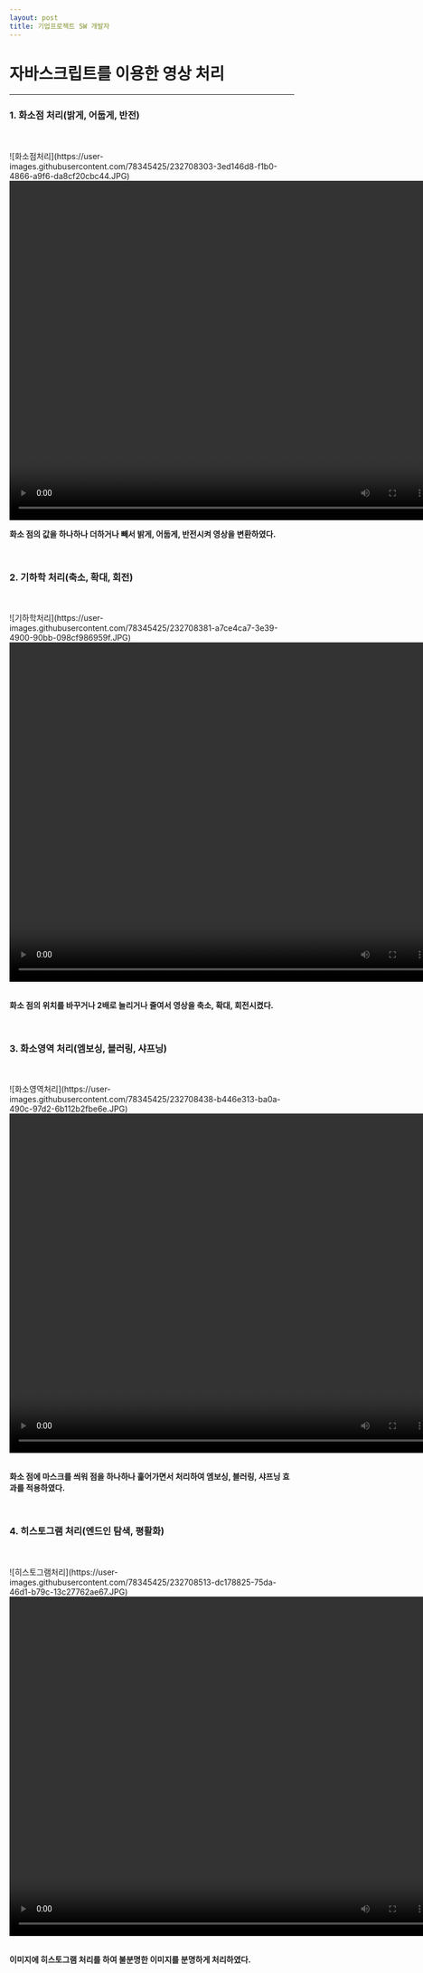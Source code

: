 ```yaml
---
layout: post
title: 기업프로젝트 SW 개발자
---
```


<h1>자바스크립트를 이용한 영상 처리</h1>
<hr>

<h3>1. 화소점 처리(밝게, 어둡게, 반전)</h3><br><br>
![화소점처리](https://user-images.githubusercontent.com/78345425/232708303-3ed146d8-f1b0-4866-a9f6-da8cf20cbc44.JPG)
<video src="https://user-images.githubusercontent.com/78345425/232704229-9944a9fd-e3a8-473d-9790-5f2fc0b84bbc.mp4" width="750" height="600" controls></video>
<p><strong>화소 점의 값을 하나하나 더하거나 빼서 밝게, 어둡게, 반전시켜 영상을 변환하였다.</strong></p><br>


<h3>2. 기하학 처리(축소, 확대, 회전)</h3><br><br>
![기하학처리](https://user-images.githubusercontent.com/78345425/232708381-a7ce4ca7-3e39-4900-90bb-098cf986959f.JPG)
<video src="https://user-images.githubusercontent.com/78345425/232698506-5141a2d5-75ab-4141-98ae-cadf9ed9d447.mp4" width="750" height="600" controls></video><br><br>
<p><strong>화소 점의 위치를 바꾸거나 2배로 늘리거나 줄여서 영상을 축소, 확대, 회전시켰다.</strong></p><br>

<h3>3. 화소영역 처리(엠보싱, 블러링, 샤프닝)</h3><br><br>
![화소영역처리](https://user-images.githubusercontent.com/78345425/232708438-b446e313-ba0a-490c-97d2-6b112b2fbe6e.JPG)
<video src="https://user-images.githubusercontent.com/78345425/232698574-648823b0-c11c-4674-81ea-0a972a789873.mp4" width="750" height="600" controls></video><br><br>
<p><strong>화소 점에 마스크를 씌워 점을 하나하나 훑어가면서 처리하여 엠보싱, 블러링, 샤프닝 효과를 적용하였다.</strong></p><br>


<h3>4. 히스토그램 처리(엔드인 탐색, 평활화)</h3><br><br>
![히스토그램처리](https://user-images.githubusercontent.com/78345425/232708513-dc178825-75da-46d1-b79c-13c27762ae67.JPG)
<video src="https://user-images.githubusercontent.com/78345425/232698644-e5132032-b7ce-4d88-8b9f-639b1b186d48.mp4" width="750" height="600" controls></video><br><br>
<p><strong>이미지에 히스토그램 처리를 하여 불분명한 이미지를 분명하게 처리하였다.</strong></p>



